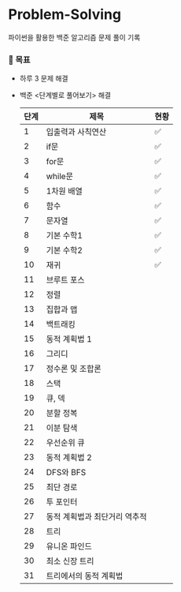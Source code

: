 # Problem-Solving
파이썬을 활용한 백준 알고리즘 문제 풀이 기록

### 📝 목표

- 하루 3 문제 해결
- 백준 <단계별로 풀어보기> 해결

    
    
    | 단계 | 제목 | 현황 |
    | --- | --- | --- |
    | 1 | 입출력과 사칙연산 | ✅ |
    | 2 | if문 | ✅ |
    | 3 | for문 | ✅ |
    | 4 | while문 | ✅ |
    | 5 | 1차원 배열 | ✅ |
    | 6 | 함수 | ✅ |
    | 7 | 문자열 | ✅ |
    | 8 | 기본 수학1 | ✅ |
    | 9 | 기본 수학2 | ✅ |
    | 10 | 재귀 | ✅ |
    | 11 | 브루트 포스 |  |
    | 12 | 정렬 |  |
    | 13 | 집합과 맵 |  |
    | 14 | 백트래킹 |  |
    | 15 | 동적 계획법 1 |  |
    | 16 | 그리디 |  |
    | 17 | 정수론 및 조합론 |  |
    | 18 | 스택 |  |
    | 19 | 큐, 덱 |  |
    | 20 | 분할 정복 |  |
    | 21 | 이분 탐색 |  |
    | 22 | 우선순위 큐 |  |
    | 23 | 동적 계획법 2 |  |
    | 24 | DFS와 BFS |  |
    | 25 | 최단 경로 |  |
    | 26 | 투 포인터 |  |
    | 27 | 동적 계획법과 최단거리 역추적 |  |
    | 28 | 트리 |  |
    | 29 | 유니온 파인드 |  |
    | 30 | 최소 신장 트리 |  |
    | 31 | 트리에서의 동적 계획법 |  |